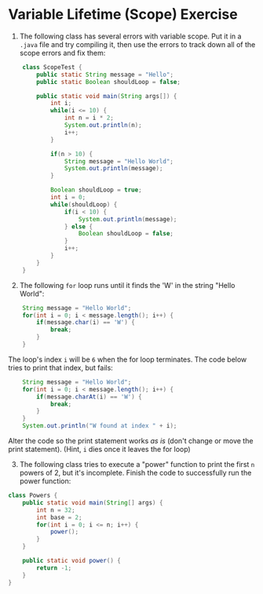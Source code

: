# Variable Lifetime (Scope) Exercise
1. The following class has several errors with variable scope. Put it in a ```.java``` file and try compiling it, then use the errors to track down all of the scope errors and fix them:

```Java
    class ScopeTest {
        public static String message = "Hello";
        public static Boolean shouldLoop = false;

        public static void main(String args[]) {
            int i;
            while(i <= 10) {
                int n = i * 2;
                System.out.println(n);
                i++;
            }

            if(n > 10) {
                String message = "Hello World";
                System.out.println(message);
            }

            Boolean shouldLoop = true;
            int i = 0;
            while(shouldLoop) {
                if(i < 10) {
                    System.out.println(message);                    
                } else {
                    Boolean shouldLoop = false;
                }
                i++;
            }
        }
    }
```

2. The following ```for``` loop runs until it finds the 'W' in the string "Hello World":
```Java
    String message = "Hello World";
    for(int i = 0; i < message.length(); i++) {
        if(message.char(i) == 'W') {
            break;
        }
    }
```

The loop's index ```i``` will be ```6``` when the for loop terminates. The code below tries to print that index, but fails:

```java
    String message = "Hello World";
    for(int i = 0; i < message.length(); i++) {
        if(message.charAt(i) == 'W') {
            break;
        }
    }
    System.out.println("W found at index " + i);
```

Alter the code so the print statement works _as is_ (don't change or move the print statement).
(Hint, ```i``` dies once it leaves the for loop)

3. The following class tries to execute a "power" function to print the first ```n``` powers of 2, but it's incomplete. Finish the code to successfully run the power function:
```Java
class Powers {
    public static void main(String[] args) {
        int n = 32;
        int base = 2;
        for(int i = 0; i <= n; i++) {
            power();
        }
    }

    public static void power() {
        return -1;
    }
}
```
